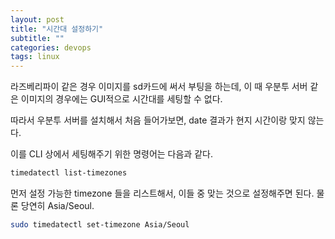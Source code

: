 ```yaml
---
layout: post
title: "시간대 설정하기"
subtitle: ""
categories: devops
tags: linux
---
```


라즈베리파이 같은 경우 이미지를 sd카드에 써서 부팅을 하는데, 이 때 우분투 서버 같은 이미지의 경우에는 GUI적으로 시간대를 세팅할 수 없다.

따라서 우분투 서버를 설치해서 처음 들어가보면, date 결과가 현지 시간이랑 맞지 않는다.

이를 CLI 상에서 세팅해주기 위한 명령어는 다음과 같다.

```bash
timedatectl list-timezones
```

먼저 설정 가능한 timezone 들을 리스트해서, 이들 중 맞는 것으로 설정해주면 된다. 물론 당연히 Asia/Seoul.

```bash
sudo timedatectl set-timezone Asia/Seoul
```

